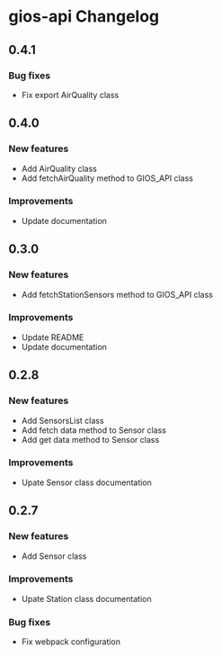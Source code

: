 # gios-api Changelog

## 0.4.1

### Bug fixes

* Fix export AirQuality class

## 0.4.0

### New features

* Add AirQuality class
* Add fetchAirQuality method to GIOS_API class

### Improvements

* Update documentation

## 0.3.0

### New features

* Add fetchStationSensors method to GIOS_API class

### Improvements

* Update README
* Update documentation

## 0.2.8

### New features

* Add SensorsList class
* Add fetch data method to Sensor class
* Add get data method to Sensor class

### Improvements

* Upate Sensor class documentation

## 0.2.7

### New features

* Add Sensor class

### Improvements

* Upate Station class documentation

### Bug fixes

* Fix webpack configuration
